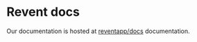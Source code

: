 # Revent docs

Our documentation is hosted at [reventapp/docs](https://docs.reventapp.com/introduction) documentation.